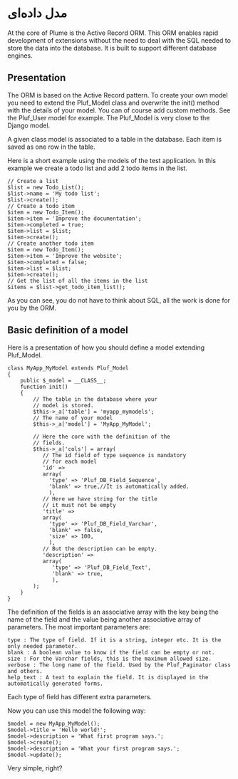 # مدل داده‌ای

At the core of Plume is the Active Record ORM. This ORM enables rapid development of extensions without the need to deal with the SQL needed to store the data into the database. It is built to support different database engines.

## Presentation

The ORM is based on the Active Record pattern. To create your own model you need to extend the Pluf_Model class and overwrite the init() method with the details of your model. You can of course add custom methods. See the Pluf_User model for example. The Pluf_Model is very close to the Django model.

A given class model is associated to a table in the database. Each item is saved as one row in the table.

Here is a short example using the models of the test application. In this example we create a todo list and add 2 todo items in the list.

	// Create a list
	$list = new Todo_List();
	$list->name = 'My todo list';
	$list->create();
	// Create a todo item
	$item = new Todo_Item();
	$item->item = 'Improve the documentation';
	$item->completed = true;
	$item->list = $list;
	$item->create();
	// Create another todo item
	$item = new Todo_Item();
	$item->item = 'Improve the website';
	$item->completed = false;
	$item->list = $list;
	$item->create();
	// Get the list of all the items in the list
	$items = $list->get_todo_item_list();   

As you can see, you do not have to think about SQL, all the work is done for you by the ORM.

## Basic definition of a model

Here is a presentation of how you should define a model extending Pluf_Model.

	class MyApp_MyModel extends Pluf_Model
	{
	    public $_model = __CLASS__;
	    function init()
	    { 
	        // The table in the database where your
	        // model is stored.
	        $this->_a['table'] = 'myapp_mymodels';
	        // The name of your model
	        $this->_a['model'] = 'MyApp_MyModel';
	
	        // Here the core with the definition of the
	        // fields.
	        $this->_a['cols'] = array(
	           // The id field of type sequence is mandatory
	           // for each model
	           'id' =>
	           array(
	             'type' => 'Pluf_DB_Field_Sequence',
	             'blank' => true,//It is automatically added.
	             ),
	           // Here we have string for the title
	           // it must not be empty
	           'title' => 
	           array(
	             'type' => 'Pluf_DB_Field_Varchar',
	             'blank' => false,
	             'size' => 100,
	             ),
	           // But the description can be empty.
	           'description' => 
	           array(
	              'type' => 'Pluf_DB_Field_Text',
	              'blank' => true,
	              ),
	        );
	    }
	} 

The definition of the fields is an associative array with the key being the name of the field and the value being another associative array of parameters. The most important parameters are:

    type : The type of field. If it is a string, integer etc. It is the only needed parameter.
    blank : A boolean value to know if the field can be empty or not.
    size : For the Varchar fields, this is the maximum allowed size.
    verbose : The long name of the field. Used by the Pluf_Paginator class and others.
    help_text : A text to explain the field. It is displayed in the automatically generated forms.

Each type of field has different extra parameters.

Now you can use this model the following way:

	$model = new MyApp_MyModel();
	$model->title = 'Hello world!';
	$model->description = 'What first program says.';
	$model->create();
	$model->description = 'What your first program says.';
	$model->update();

Very simple, right?

